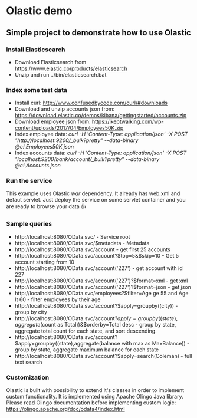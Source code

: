 # Olastic demo
## Simple project to demonstrate how to use Olastic

### Install Elasticsearch 
* Download Elasticsearch from https://www.elastic.co/products/elasticsearch
* Unzip and run ../bin/elasticsearch.bat

### Index some test data
* Install curl: http://www.confusedbycode.com/curl/#downloads
* Download and unzip accounts json from: https://download.elastic.co/demos/kibana/gettingstarted/accounts.zip
* Download employee json from: https://ikeptwalking.com/wp-content/uploads/2017/04/Employees50K.zip
* Index employee data: *<addr>curl -H 'Content-Type: application/json' -X POST "http://localhost:9200/_bulk?pretty" --data-binary @c:\Employees50K.json</addr>*
* Index accounts data: *<addr>curl -H 'Content-Type: application/json' -X POST "localhost:9200/bank/account/_bulk?pretty" --data-binary @c:\Accounts.json</addr>*

### Run the service
This example uses Olastic *war* dependency. It already has web.xml and defaut servlet. Just deploy the service on some servlet container and you are ready to browse your data :thumbsup:

### Sample queries
* http://localhost:8080/OData.svc/ - Service root
* http://localhost:8080/OData.svc/$metadata - Metadata
* http://localhost:8080/OData.svc/account - get first 25 accounts
* http://localhost:8080/OData.svc/account?$top=5&$skip=10 - Get 5 account starting from 10
* http://localhost:8080/OData.svc/account('227') - get account with id 227
* http://localhost:8080/OData.svc/account('227')?$format=xml - get xml
* http://localhost:8080/OData.svc/account('227')?$format=json - get json
* http://localhost:8080/OData.svc/employees?$filter=Age ge 55 and Age lt 60 - filter employees by their age
* http://localhost:8080/OData.svc/account?$apply=groupby((city)) - group by city
* http://localhost:8080/OData.svc/account?$apply=groupby((state),aggregate($count as Total))&$orderby=Total desc - group by state, aggregate total count for each state, and sort descending.
* http://localhost:8080/OData.svc/account?$apply=groupby((state),aggregate(balance with max as MaxBalance)) - group by state, aggregate maximum balance for each state
* http://localhost:8080/OData.svc/account?$apply=search(Coleman) - full text search

### Customization 
Olastic is built with possibility to extend it's classes in order to implement custom functionality.
It is implemented using Apache Olingo Java library. Please read Olingo documentation before implementing custom logic: https://olingo.apache.org/doc/odata4/index.html
